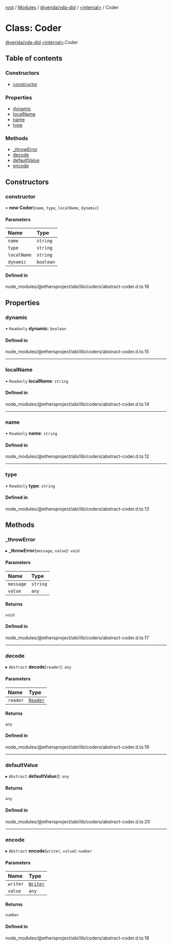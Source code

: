 [root](../README.md) / [Modules](../modules.md) / [@verida/vda-did](../modules/verida_vda_did.md) / [<internal\>](../modules/verida_vda_did._internal_.md) / Coder

# Class: Coder

[@verida/vda-did](../modules/verida_vda_did.md).[<internal\>](../modules/verida_vda_did._internal_.md).Coder

## Table of contents

### Constructors

- [constructor](verida_vda_did._internal_.Coder.md#constructor)

### Properties

- [dynamic](verida_vda_did._internal_.Coder.md#dynamic)
- [localName](verida_vda_did._internal_.Coder.md#localname)
- [name](verida_vda_did._internal_.Coder.md#name)
- [type](verida_vda_did._internal_.Coder.md#type)

### Methods

- [\_throwError](verida_vda_did._internal_.Coder.md#_throwerror)
- [decode](verida_vda_did._internal_.Coder.md#decode)
- [defaultValue](verida_vda_did._internal_.Coder.md#defaultvalue)
- [encode](verida_vda_did._internal_.Coder.md#encode)

## Constructors

### constructor

• **new Coder**(`name`, `type`, `localName`, `dynamic`)

#### Parameters

| Name | Type |
| :------ | :------ |
| `name` | `string` |
| `type` | `string` |
| `localName` | `string` |
| `dynamic` | `boolean` |

#### Defined in

node_modules/@ethersproject/abi/lib/coders/abstract-coder.d.ts:16

## Properties

### dynamic

• `Readonly` **dynamic**: `boolean`

#### Defined in

node_modules/@ethersproject/abi/lib/coders/abstract-coder.d.ts:15

___

### localName

• `Readonly` **localName**: `string`

#### Defined in

node_modules/@ethersproject/abi/lib/coders/abstract-coder.d.ts:14

___

### name

• `Readonly` **name**: `string`

#### Defined in

node_modules/@ethersproject/abi/lib/coders/abstract-coder.d.ts:12

___

### type

• `Readonly` **type**: `string`

#### Defined in

node_modules/@ethersproject/abi/lib/coders/abstract-coder.d.ts:13

## Methods

### \_throwError

▸ **_throwError**(`message`, `value`): `void`

#### Parameters

| Name | Type |
| :------ | :------ |
| `message` | `string` |
| `value` | `any` |

#### Returns

`void`

#### Defined in

node_modules/@ethersproject/abi/lib/coders/abstract-coder.d.ts:17

___

### decode

▸ `Abstract` **decode**(`reader`): `any`

#### Parameters

| Name | Type |
| :------ | :------ |
| `reader` | [`Reader`](verida_vda_did._internal_.Reader.md) |

#### Returns

`any`

#### Defined in

node_modules/@ethersproject/abi/lib/coders/abstract-coder.d.ts:19

___

### defaultValue

▸ `Abstract` **defaultValue**(): `any`

#### Returns

`any`

#### Defined in

node_modules/@ethersproject/abi/lib/coders/abstract-coder.d.ts:20

___

### encode

▸ `Abstract` **encode**(`writer`, `value`): `number`

#### Parameters

| Name | Type |
| :------ | :------ |
| `writer` | [`Writer`](verida_vda_did._internal_.Writer.md) |
| `value` | `any` |

#### Returns

`number`

#### Defined in

node_modules/@ethersproject/abi/lib/coders/abstract-coder.d.ts:18
